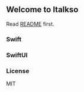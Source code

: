 ## Welcome to Italkso

Read [README](https://github.com/italkso/ioswiftui/blob/main/README.md) first.

### Swift


### SwiftUI


### License

MIT
